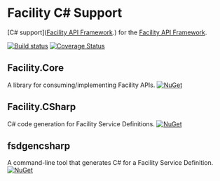 # Facility C# Support

[C# support]([Facility API Framework](https://facilityapi.github.io/docs/csharp).) for the [Facility API Framework](https://facilityapi.github.io/).

[![Build status](https://ci.appveyor.com/api/projects/status/9jnedwr284uc32nt?svg=true)](https://ci.appveyor.com/project/ejball/facilitycsharp)
[![Coverage Status](https://coveralls.io/repos/github/FacilityApi/FacilityCSharp/badge.svg?branch=master)](https://coveralls.io/github/FacilityApi/FacilityCSharp?branch=master)

## Facility.Core

A library for consuming/implementing Facility APIs. [![NuGet](https://img.shields.io/nuget/v/Facility.Core.svg)](https://www.nuget.org/packages/Facility.Core)

## Facility.CSharp

C# code generation for Facility Service Definitions. [![NuGet](https://img.shields.io/nuget/v/Facility.CSharp.svg)](https://www.nuget.org/packages/Facility.CSharp)

## fsdgencsharp

A command-line tool that generates C# for a Facility Service Definition. [![NuGet](https://img.shields.io/nuget/v/fsdgencsharp.svg)](https://www.nuget.org/packages/fsdgencsharp)
